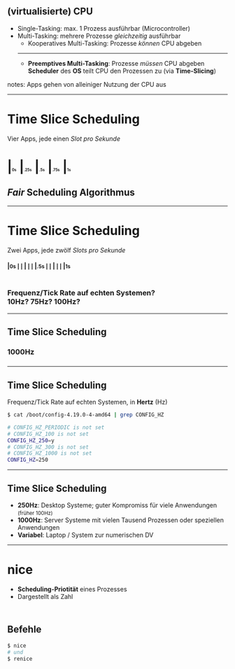 <!-- .slide: class="time-slicing bulletpoints" -->
## (virtualisierte) CPU
* Single-Tasking: max. 1 Prozess ausführbar (Microcontroller)
* Multi-Tasking: mehrere Prozesse *gleichzeitig* ausführbar
    * Kooperatives Multi-Tasking: Prozesse *können* CPU abgeben
    ---
    * **Preemptives Multi-Tasking**: Prozesse *müssen* CPU abgeben **Scheduler** des **OS** teilt CPU den Prozessen zu (via **Time-Slicing**)

notes: Apps gehen von alleiniger Nutzung der CPU aus

---

<!-- .slide: class="time-slicing" -->
# Time Slice Scheduling

Vier Apps, jede einen *Slot pro Sekunde*
# |<small style="font-size: 0.3em;">0s</small> <span class="fragment" data-fragment-index="1"><i class="fab fa-adobe" style="color: red;"></i> |<small style="font-size: 0.3em;">.25s</small></span> <span class="fragment" data-fragment-index="2"><i class="fab fa-docker" style="color: gray;"></i> |<small style="font-size: 0.3em;">.5s</small></span> <span class="fragment" data-fragment-index="3"><i class="fab fa-android" style="color: green;"></i> |<small style="font-size: 0.3em;">.75s</small></span> <span class="fragment" data-fragment-index="4"><i class="fab fa-github" style="color: black;"></i></span> |<small style="font-size: 0.3em;">1s</small>
## <span class="fragment" data-fragment-index="5">*Fair* Scheduling Algorithmus</span>

---

<!-- .slide: class="time-slicing" -->
# Time Slice Scheduling

Zwei Apps, jede zwölf *Slots pro Sekunde*
#### |<small>0s</small> <span class="fragment"><i class="fab fa-adobe" style="color: red;"></i> <i class="fab fa-docker" style="color: gray;"></i> <small>|</small> <i class="fab fa-adobe" style="color: red;"></i> <i class="fab fa-docker" style="color: gray;"></i> <small>|</small> <i class="fab fa-adobe" style="color: red;"></i> <i class="fab fa-docker" style="color: gray;"></i> |</span>  <span class="fragment"><i class="fab fa-adobe" style="color: red;"></i> <i class="fab fa-docker" style="color: gray;"></i> <small>|</small> <i class="fab fa-adobe" style="color: red;"></i> <i class="fab fa-docker" style="color: gray;"></i> <small>|</small> <i class="fab fa-adobe" style="color: red;"></i> <i class="fab fa-docker" style="color: gray;"></i> |<small>.5s</small></span> <span class="fragment"><i class="fab fa-adobe" style="color: red;"></i> <i class="fab fa-docker" style="color: gray;"></i> <small>|</small> <i class="fab fa-adobe" style="color: red;"></i> <i class="fab fa-docker" style="color: gray;"></i> <small>|</small> <i class="fab fa-adobe" style="color: red;"></i> <i class="fab fa-docker" style="color: gray;"></i> |</span> <span class="fragment"><i class="fab fa-adobe" style="color: red;"></i> <i class="fab fa-docker" style="color: gray;"></i> <small>|</small> <i class="fab fa-adobe" style="color: red;"></i> <i class="fab fa-docker" style="color: gray;"></i> <small>|</small> <i class="fab fa-adobe" style="color: red;"></i> <i class="fab fa-docker" style="color: gray;"></i></span> |<small>1s</small>  
  
### </br>Frequenz/Tick Rate auf echten Systemen?</br> 10Hz? 75Hz? 100Hz?<!-- .element: class="fragment" -->


---


<!-- .slide: class="time-slicing" -->
## Time Slice Scheduling <small class="middle"><i class="fab fa-adobe" style="color: red;"></i> <i class="fab fa-docker" style="color: gray;"></i> <i class="fab fa-android" style="color: green;"></i> <i class="fab fa-github" style="color: black;"></i></small>

### 1000Hz
##### <small><i class="fab fa-adobe" style="color: red;"></i><i class="fab fa-docker" style="color: gray;"></i><i class="fab fa-android" style="color: green;"></i><i class="fab fa-github" style="color: black;"></i><i class="fab fa-adobe" style="color: red;"></i><i class="fab fa-docker" style="color: gray;"></i><i class="fab fa-android" style="color: green;"></i><i class="fab fa-github" style="color: black;"></i><i class="fab fa-adobe" style="color: red;"></i><i class="fab fa-docker" style="color: gray;"></i><i class="fab fa-android" style="color: green;"></i><i class="fab fa-github" style="color: black;"></i><i class="fab fa-adobe" style="color: red;"></i><i class="fab fa-docker" style="color: gray;"></i><i class="fab fa-android" style="color: green;"></i><i class="fab fa-github" style="color: black;"></i><i class="fab fa-adobe" style="color: red;"></i><i class="fab fa-docker" style="color: gray;"></i><i class="fab fa-android" style="color: green;"></i><i class="fab fa-github" style="color: black;"></i><i class="fab fa-adobe" style="color: red;"></i><i class="fab fa-docker" style="color: gray;"></i><i class="fab fa-android" style="color: green;"></i><i class="fab fa-github" style="color: black;"></i><i class="fab fa-adobe" style="color: red;"></i><i class="fab fa-docker" style="color: gray;"></i><i class="fab fa-android" style="color: green;"></i><i class="fab fa-github" style="color: black;"></i><i class="fab fa-adobe" style="color: red;"></i><i class="fab fa-docker" style="color: gray;"></i><i class="fab fa-android" style="color: green;"></i><i class="fab fa-github" style="color: black;"></i> <i class="fab fa-adobe" style="color: red;"></i><i class="fab fa-docker" style="color: gray;"></i><i class="fab fa-android" style="color: green;"></i><i class="fab fa-github" style="color: black;"></i><i class="fab fa-adobe" style="color: red;"></i><i class="fab fa-docker" style="color: gray;"></i><i class="fab fa-android" style="color: green;"></i><i class="fab fa-github" style="color: black;"></i><i class="fab fa-adobe" style="color: red;"></i><i class="fab fa-docker" style="color: gray;"></i><i class="fab fa-android" style="color: green;"></i><i class="fab fa-github" style="color: black;"></i><i class="fab fa-adobe" style="color: red;"></i><i class="fab fa-docker" style="color: gray;"></i><i class="fab fa-android" style="color: green;"></i><i class="fab fa-github" style="color: black;"></i><i class="fab fa-adobe" style="color: red;"></i><i class="fab fa-docker" style="color: gray;"></i><i class="fab fa-android" style="color: green;"></i><i class="fab fa-github" style="color: black;"></i><i class="fab fa-adobe" style="color: red;"></i><i class="fab fa-docker" style="color: gray;"></i><i class="fab fa-android" style="color: green;"></i><i class="fab fa-github" style="color: black;"></i><i class="fab fa-adobe" style="color: red;"></i><i class="fab fa-docker" style="color: gray;"></i><i class="fab fa-android" style="color: green;"></i><i class="fab fa-github" style="color: black;"></i><i class="fab fa-adobe" style="color: red;"></i><i class="fab fa-docker" style="color: gray;"></i><i class="fab fa-android" style="color: green;"></i><i class="fab fa-github" style="color: black;"></i> <i class="fab fa-adobe" style="color: red;"></i><i class="fab fa-docker" style="color: gray;"></i><i class="fab fa-android" style="color: green;"></i><i class="fab fa-github" style="color: black;"></i><i class="fab fa-adobe" style="color: red;"></i><i class="fab fa-docker" style="color: gray;"></i><i class="fab fa-android" style="color: green;"></i><i class="fab fa-github" style="color: black;"></i><i class="fab fa-adobe" style="color: red;"></i><i class="fab fa-docker" style="color: gray;"></i><i class="fab fa-android" style="color: green;"></i><i class="fab fa-github" style="color: black;"></i><i class="fab fa-adobe" style="color: red;"></i><i class="fab fa-docker" style="color: gray;"></i><i class="fab fa-android" style="color: green;"></i><i class="fab fa-github" style="color: black;"></i><i class="fab fa-adobe" style="color: red;"></i><i class="fab fa-docker" style="color: gray;"></i><i class="fab fa-android" style="color: green;"></i><i class="fab fa-github" style="color: black;"></i><i class="fab fa-adobe" style="color: red;"></i><i class="fab fa-docker" style="color: gray;"></i><i class="fab fa-android" style="color: green;"></i><i class="fab fa-github" style="color: black;"></i><i class="fab fa-adobe" style="color: red;"></i><i class="fab fa-docker" style="color: gray;"></i><i class="fab fa-android" style="color: green;"></i><i class="fab fa-github" style="color: black;"></i><i class="fab fa-adobe" style="color: red;"></i><i class="fab fa-docker" style="color: gray;"></i><i class="fab fa-android" style="color: green;"></i><i class="fab fa-github" style="color: black;"></i> <i class="fab fa-adobe" style="color: red;"></i><i class="fab fa-docker" style="color: gray;"></i><i class="fab fa-android" style="color: green;"></i><i class="fab fa-github" style="color: black;"></i><i class="fab fa-adobe" style="color: red;"></i><i class="fab fa-docker" style="color: gray;"></i><i class="fab fa-android" style="color: green;"></i><i class="fab fa-github" style="color: black;"></i><i class="fab fa-adobe" style="color: red;"></i><i class="fab fa-docker" style="color: gray;"></i><i class="fab fa-android" style="color: green;"></i><i class="fab fa-github" style="color: black;"></i><i class="fab fa-adobe" style="color: red;"></i><i class="fab fa-docker" style="color: gray;"></i><i class="fab fa-android" style="color: green;"></i><i class="fab fa-github" style="color: black;"></i><i class="fab fa-adobe" style="color: red;"></i><i class="fab fa-docker" style="color: gray;"></i><i class="fab fa-android" style="color: green;"></i><i class="fab fa-github" style="color: black;"></i><i class="fab fa-adobe" style="color: red;"></i><i class="fab fa-docker" style="color: gray;"></i><i class="fab fa-android" style="color: green;"></i><i class="fab fa-github" style="color: black;"></i><i class="fab fa-adobe" style="color: red;"></i><i class="fab fa-docker" style="color: gray;"></i><i class="fab fa-android" style="color: green;"></i><i class="fab fa-github" style="color: black;"></i><i class="fab fa-adobe" style="color: red;"></i><i class="fab fa-docker" style="color: gray;"></i><i class="fab fa-android" style="color: green;"></i><i class="fab fa-github" style="color: black;"></i> <i class="fab fa-adobe" style="color: red;"></i><i class="fab fa-docker" style="color: gray;"></i><i class="fab fa-android" style="color: green;"></i><i class="fab fa-github" style="color: black;"></i><i class="fab fa-adobe" style="color: red;"></i><i class="fab fa-docker" style="color: gray;"></i><i class="fab fa-android" style="color: green;"></i><i class="fab fa-github" style="color: black;"></i><i class="fab fa-adobe" style="color: red;"></i><i class="fab fa-docker" style="color: gray;"></i><i class="fab fa-android" style="color: green;"></i><i class="fab fa-github" style="color: black;"></i><i class="fab fa-adobe" style="color: red;"></i><i class="fab fa-docker" style="color: gray;"></i><i class="fab fa-android" style="color: green;"></i><i class="fab fa-github" style="color: black;"></i><i class="fab fa-adobe" style="color: red;"></i><i class="fab fa-docker" style="color: gray;"></i><i class="fab fa-android" style="color: green;"></i><i class="fab fa-github" style="color: black;"></i><i class="fab fa-adobe" style="color: red;"></i><i class="fab fa-docker" style="color: gray;"></i><i class="fab fa-android" style="color: green;"></i><i class="fab fa-github" style="color: black;"></i><i class="fab fa-adobe" style="color: red;"></i><i class="fab fa-docker" style="color: gray;"></i><i class="fab fa-android" style="color: green;"></i><i class="fab fa-github" style="color: black;"></i><i class="fab fa-adobe" style="color: red;"></i><i class="fab fa-docker" style="color: gray;"></i><i class="fab fa-android" style="color: green;"></i><i class="fab fa-github" style="color: black;"></i> <i class="fab fa-adobe" style="color: red;"></i><i class="fab fa-docker" style="color: gray;"></i><i class="fab fa-android" style="color: green;"></i><i class="fab fa-github" style="color: black;"></i><i class="fab fa-adobe" style="color: red;"></i><i class="fab fa-docker" style="color: gray;"></i><i class="fab fa-android" style="color: green;"></i><i class="fab fa-github" style="color: black;"></i><i class="fab fa-adobe" style="color: red;"></i><i class="fab fa-docker" style="color: gray;"></i><i class="fab fa-android" style="color: green;"></i><i class="fab fa-github" style="color: black;"></i><i class="fab fa-adobe" style="color: red;"></i><i class="fab fa-docker" style="color: gray;"></i><i class="fab fa-android" style="color: green;"></i><i class="fab fa-github" style="color: black;"></i><i class="fab fa-adobe" style="color: red;"></i><i class="fab fa-docker" style="color: gray;"></i><i class="fab fa-android" style="color: green;"></i><i class="fab fa-github" style="color: black;"></i><i class="fab fa-adobe" style="color: red;"></i><i class="fab fa-docker" style="color: gray;"></i><i class="fab fa-android" style="color: green;"></i><i class="fab fa-github" style="color: black;"></i><i class="fab fa-adobe" style="color: red;"></i><i class="fab fa-docker" style="color: gray;"></i><i class="fab fa-android" style="color: green;"></i><i class="fab fa-github" style="color: black;"></i><i class="fab fa-adobe" style="color: red;"></i><i class="fab fa-docker" style="color: gray;"></i><i class="fab fa-android" style="color: green;"></i><i class="fab fa-github" style="color: black;"></i> <i class="fab fa-adobe" style="color: red;"></i><i class="fab fa-docker" style="color: gray;"></i><i class="fab fa-android" style="color: green;"></i><i class="fab fa-github" style="color: black;"></i><i class="fab fa-adobe" style="color: red;"></i><i class="fab fa-docker" style="color: gray;"></i><i class="fab fa-android" style="color: green;"></i><i class="fab fa-github" style="color: black;"></i><i class="fab fa-adobe" style="color: red;"></i><i class="fab fa-docker" style="color: gray;"></i><i class="fab fa-android" style="color: green;"></i><i class="fab fa-github" style="color: black;"></i><i class="fab fa-adobe" style="color: red;"></i><i class="fab fa-docker" style="color: gray;"></i><i class="fab fa-android" style="color: green;"></i><i class="fab fa-github" style="color: black;"></i><i class="fab fa-adobe" style="color: red;"></i><i class="fab fa-docker" style="color: gray;"></i><i class="fab fa-android" style="color: green;"></i><i class="fab fa-github" style="color: black;"></i><i class="fab fa-adobe" style="color: red;"></i><i class="fab fa-docker" style="color: gray;"></i><i class="fab fa-android" style="color: green;"></i><i class="fab fa-github" style="color: black;"></i><i class="fab fa-adobe" style="color: red;"></i><i class="fab fa-docker" style="color: gray;"></i><i class="fab fa-android" style="color: green;"></i><i class="fab fa-github" style="color: black;"></i><i class="fab fa-adobe" style="color: red;"></i><i class="fab fa-docker" style="color: gray;"></i><i class="fab fa-android" style="color: green;"></i><i class="fab fa-github" style="color: black;"></i> <i class="fab fa-adobe" style="color: red;"></i><i class="fab fa-docker" style="color: gray;"></i><i class="fab fa-android" style="color: green;"></i><i class="fab fa-github" style="color: black;"></i><i class="fab fa-adobe" style="color: red;"></i><i class="fab fa-docker" style="color: gray;"></i><i class="fab fa-android" style="color: green;"></i><i class="fab fa-github" style="color: black;"></i><i class="fab fa-adobe" style="color: red;"></i><i class="fab fa-docker" style="color: gray;"></i><i class="fab fa-android" style="color: green;"></i><i class="fab fa-github" style="color: black;"></i><i class="fab fa-adobe" style="color: red;"></i><i class="fab fa-docker" style="color: gray;"></i><i class="fab fa-android" style="color: green;"></i><i class="fab fa-github" style="color: black;"></i><i class="fab fa-adobe" style="color: red;"></i><i class="fab fa-docker" style="color: gray;"></i><i class="fab fa-android" style="color: green;"></i><i class="fab fa-github" style="color: black;"></i><i class="fab fa-adobe" style="color: red;"></i><i class="fab fa-docker" style="color: gray;"></i><i class="fab fa-android" style="color: green;"></i><i class="fab fa-github" style="color: black;"></i><i class="fab fa-adobe" style="color: red;"></i><i class="fab fa-docker" style="color: gray;"></i><i class="fab fa-android" style="color: green;"></i><i class="fab fa-github" style="color: black;"></i><i class="fab fa-adobe" style="color: red;"></i><i class="fab fa-docker" style="color: gray;"></i><i class="fab fa-android" style="color: green;"></i><i class="fab fa-github" style="color: black;"></i> <i class="fab fa-adobe" style="color: red;"></i><i class="fab fa-docker" style="color: gray;"></i><i class="fab fa-android" style="color: green;"></i><i class="fab fa-github" style="color: black;"></i><i class="fab fa-adobe" style="color: red;"></i><i class="fab fa-docker" style="color: gray;"></i><i class="fab fa-android" style="color: green;"></i><i class="fab fa-github" style="color: black;"></i><i class="fab fa-adobe" style="color: red;"></i><i class="fab fa-docker" style="color: gray;"></i><i class="fab fa-android" style="color: green;"></i><i class="fab fa-github" style="color: black;"></i><i class="fab fa-adobe" style="color: red;"></i><i class="fab fa-docker" style="color: gray;"></i><i class="fab fa-android" style="color: green;"></i><i class="fab fa-github" style="color: black;"></i><i class="fab fa-adobe" style="color: red;"></i><i class="fab fa-docker" style="color: gray;"></i><i class="fab fa-android" style="color: green;"></i><i class="fab fa-github" style="color: black;"></i><i class="fab fa-adobe" style="color: red;"></i><i class="fab fa-docker" style="color: gray;"></i><i class="fab fa-android" style="color: green;"></i><i class="fab fa-github" style="color: black;"></i><i class="fab fa-adobe" style="color: red;"></i><i class="fab fa-docker" style="color: gray;"></i><i class="fab fa-android" style="color: green;"></i><i class="fab fa-github" style="color: black;"></i><i class="fab fa-adobe" style="color: red;"></i><i class="fab fa-docker" style="color: gray;"></i><i class="fab fa-android" style="color: green;"></i><i class="fab fa-github" style="color: black;"></i> <i class="fab fa-adobe" style="color: red;"></i><i class="fab fa-docker" style="color: gray;"></i><i class="fab fa-android" style="color: green;"></i><i class="fab fa-github" style="color: black;"></i><i class="fab fa-adobe" style="color: red;"></i><i class="fab fa-docker" style="color: gray;"></i><i class="fab fa-android" style="color: green;"></i><i class="fab fa-github" style="color: black;"></i><i class="fab fa-adobe" style="color: red;"></i><i class="fab fa-docker" style="color: gray;"></i><i class="fab fa-android" style="color: green;"></i><i class="fab fa-github" style="color: black;"></i><i class="fab fa-adobe" style="color: red;"></i><i class="fab fa-docker" style="color: gray;"></i><i class="fab fa-android" style="color: green;"></i><i class="fab fa-github" style="color: black;"></i><i class="fab fa-adobe" style="color: red;"></i><i class="fab fa-docker" style="color: gray;"></i><i class="fab fa-android" style="color: green;"></i><i class="fab fa-github" style="color: black;"></i><i class="fab fa-adobe" style="color: red;"></i><i class="fab fa-docker" style="color: gray;"></i><i class="fab fa-android" style="color: green;"></i><i class="fab fa-github" style="color: black;"></i><i class="fab fa-adobe" style="color: red;"></i><i class="fab fa-docker" style="color: gray;"></i><i class="fab fa-android" style="color: green;"></i><i class="fab fa-github" style="color: black;"></i><i class="fab fa-adobe" style="color: red;"></i><i class="fab fa-docker" style="color: gray;"></i><i class="fab fa-android" style="color: green;"></i><i class="fab fa-github" style="color: black;"></i> <i class="fab fa-adobe" style="color: red;"></i><i class="fab fa-docker" style="color: gray;"></i><i class="fab fa-android" style="color: green;"></i><i class="fab fa-github" style="color: black;"></i><i class="fab fa-adobe" style="color: red;"></i><i class="fab fa-docker" style="color: gray;"></i><i class="fab fa-android" style="color: green;"></i><i class="fab fa-github" style="color: black;"></i><i class="fab fa-adobe" style="color: red;"></i><i class="fab fa-docker" style="color: gray;"></i><i class="fab fa-android" style="color: green;"></i><i class="fab fa-github" style="color: black;"></i><i class="fab fa-adobe" style="color: red;"></i><i class="fab fa-docker" style="color: gray;"></i><i class="fab fa-android" style="color: green;"></i><i class="fab fa-github" style="color: black;"></i><i class="fab fa-adobe" style="color: red;"></i><i class="fab fa-docker" style="color: gray;"></i><i class="fab fa-android" style="color: green;"></i><i class="fab fa-github" style="color: black;"></i><i class="fab fa-adobe" style="color: red;"></i><i class="fab fa-docker" style="color: gray;"></i><i class="fab fa-android" style="color: green;"></i><i class="fab fa-github" style="color: black;"></i><i class="fab fa-adobe" style="color: red;"></i><i class="fab fa-docker" style="color: gray;"></i><i class="fab fa-android" style="color: green;"></i><i class="fab fa-github" style="color: black;"></i><i class="fab fa-adobe" style="color: red;"></i><i class="fab fa-docker" style="color: gray;"></i><i class="fab fa-android" style="color: green;"></i><i class="fab fa-github" style="color: black;"></i> <i class="fab fa-adobe" style="color: red;"></i><i class="fab fa-docker" style="color: gray;"></i><i class="fab fa-android" style="color: green;"></i><i class="fab fa-github" style="color: black;"></i><i class="fab fa-adobe" style="color: red;"></i><i class="fab fa-docker" style="color: gray;"></i><i class="fab fa-android" style="color: green;"></i><i class="fab fa-github" style="color: black;"></i><i class="fab fa-adobe" style="color: red;"></i><i class="fab fa-docker" style="color: gray;"></i><i class="fab fa-android" style="color: green;"></i><i class="fab fa-github" style="color: black;"></i><i class="fab fa-adobe" style="color: red;"></i><i class="fab fa-docker" style="color: gray;"></i><i class="fab fa-android" style="color: green;"></i><i class="fab fa-github" style="color: black;"></i><i class="fab fa-adobe" style="color: red;"></i><i class="fab fa-docker" style="color: gray;"></i><i class="fab fa-android" style="color: green;"></i><i class="fab fa-github" style="color: black;"></i><i class="fab fa-adobe" style="color: red;"></i><i class="fab fa-docker" style="color: gray;"></i><i class="fab fa-android" style="color: green;"></i><i class="fab fa-github" style="color: black;"></i><i class="fab fa-adobe" style="color: red;"></i><i class="fab fa-docker" style="color: gray;"></i><i class="fab fa-android" style="color: green;"></i><i class="fab fa-github" style="color: black;"></i><i class="fab fa-adobe" style="color: red;"></i><i class="fab fa-docker" style="color: gray;"></i><i class="fab fa-android" style="color: green;"></i><i class="fab fa-github" style="color: black;"></i> <i class="fab fa-adobe" style="color: red;"></i><i class="fab fa-docker" style="color: gray;"></i><i class="fab fa-android" style="color: green;"></i><i class="fab fa-github" style="color: black;"></i><i class="fab fa-adobe" style="color: red;"></i><i class="fab fa-docker" style="color: gray;"></i><i class="fab fa-android" style="color: green;"></i><i class="fab fa-github" style="color: black;"></i><i class="fab fa-adobe" style="color: red;"></i><i class="fab fa-docker" style="color: gray;"></i><i class="fab fa-android" style="color: green;"></i><i class="fab fa-github" style="color: black;"></i><i class="fab fa-adobe" style="color: red;"></i><i class="fab fa-docker" style="color: gray;"></i><i class="fab fa-android" style="color: green;"></i><i class="fab fa-github" style="color: black;"></i><i class="fab fa-adobe" style="color: red;"></i><i class="fab fa-docker" style="color: gray;"></i><i class="fab fa-android" style="color: green;"></i><i class="fab fa-github" style="color: black;"></i><i class="fab fa-adobe" style="color: red;"></i><i class="fab fa-docker" style="color: gray;"></i><i class="fab fa-android" style="color: green;"></i><i class="fab fa-github" style="color: black;"></i><i class="fab fa-adobe" style="color: red;"></i><i class="fab fa-docker" style="color: gray;"></i><i class="fab fa-android" style="color: green;"></i><i class="fab fa-github" style="color: black;"></i><i class="fab fa-adobe" style="color: red;"></i><i class="fab fa-docker" style="color: gray;"></i><i class="fab fa-android" style="color: green;"></i><i class="fab fa-github" style="color: black;"></i> <i class="fab fa-adobe" style="color: red;"></i><i class="fab fa-docker" style="color: gray;"></i><i class="fab fa-android" style="color: green;"></i><i class="fab fa-github" style="color: black;"></i><i class="fab fa-adobe" style="color: red;"></i><i class="fab fa-docker" style="color: gray;"></i><i class="fab fa-android" style="color: green;"></i><i class="fab fa-github" style="color: black;"></i><i class="fab fa-adobe" style="color: red;"></i><i class="fab fa-docker" style="color: gray;"></i><i class="fab fa-android" style="color: green;"></i><i class="fab fa-github" style="color: black;"></i><i class="fab fa-adobe" style="color: red;"></i><i class="fab fa-docker" style="color: gray;"></i><i class="fab fa-android" style="color: green;"></i><i class="fab fa-github" style="color: black;"></i><i class="fab fa-adobe" style="color: red;"></i><i class="fab fa-docker" style="color: gray;"></i><i class="fab fa-android" style="color: green;"></i><i class="fab fa-github" style="color: black;"></i><i class="fab fa-adobe" style="color: red;"></i><i class="fab fa-docker" style="color: gray;"></i><i class="fab fa-android" style="color: green;"></i><i class="fab fa-github" style="color: black;"></i><i class="fab fa-adobe" style="color: red;"></i><i class="fab fa-docker" style="color: gray;"></i><i class="fab fa-android" style="color: green;"></i><i class="fab fa-github" style="color: black;"></i><i class="fab fa-adobe" style="color: red;"></i><i class="fab fa-docker" style="color: gray;"></i><i class="fab fa-android" style="color: green;"></i><i class="fab fa-github" style="color: black;"></i> <i class="fab fa-adobe" style="color: red;"></i><i class="fab fa-docker" style="color: gray;"></i><i class="fab fa-android" style="color: green;"></i><i class="fab fa-github" style="color: black;"></i><i class="fab fa-adobe" style="color: red;"></i><i class="fab fa-docker" style="color: gray;"></i><i class="fab fa-android" style="color: green;"></i><i class="fab fa-github" style="color: black;"></i><i class="fab fa-adobe" style="color: red;"></i><i class="fab fa-docker" style="color: gray;"></i><i class="fab fa-android" style="color: green;"></i><i class="fab fa-github" style="color: black;"></i><i class="fab fa-adobe" style="color: red;"></i><i class="fab fa-docker" style="color: gray;"></i><i class="fab fa-android" style="color: green;"></i><i class="fab fa-github" style="color: black;"></i><i class="fab fa-adobe" style="color: red;"></i><i class="fab fa-docker" style="color: gray;"></i><i class="fab fa-android" style="color: green;"></i><i class="fab fa-github" style="color: black;"></i><i class="fab fa-adobe" style="color: red;"></i><i class="fab fa-docker" style="color: gray;"></i><i class="fab fa-android" style="color: green;"></i><i class="fab fa-github" style="color: black;"></i><i class="fab fa-adobe" style="color: red;"></i><i class="fab fa-docker" style="color: gray;"></i><i class="fab fa-android" style="color: green;"></i><i class="fab fa-github" style="color: black;"></i><i class="fab fa-adobe" style="color: red;"></i><i class="fab fa-docker" style="color: gray;"></i><i class="fab fa-android" style="color: green;"></i><i class="fab fa-github" style="color: black;"></i> <i class="fab fa-adobe" style="color: red;"></i><i class="fab fa-docker" style="color: gray;"></i><i class="fab fa-android" style="color: green;"></i><i class="fab fa-github" style="color: black;"></i><i class="fab fa-adobe" style="color: red;"></i><i class="fab fa-docker" style="color: gray;"></i><i class="fab fa-android" style="color: green;"></i><i class="fab fa-github" style="color: black;"></i><i class="fab fa-adobe" style="color: red;"></i><i class="fab fa-docker" style="color: gray;"></i><i class="fab fa-android" style="color: green;"></i><i class="fab fa-github" style="color: black;"></i><i class="fab fa-adobe" style="color: red;"></i><i class="fab fa-docker" style="color: gray;"></i><i class="fab fa-android" style="color: green;"></i><i class="fab fa-github" style="color: black;"></i><i class="fab fa-adobe" style="color: red;"></i><i class="fab fa-docker" style="color: gray;"></i><i class="fab fa-android" style="color: green;"></i><i class="fab fa-github" style="color: black;"></i><i class="fab fa-adobe" style="color: red;"></i><i class="fab fa-docker" style="color: gray;"></i><i class="fab fa-android" style="color: green;"></i><i class="fab fa-github" style="color: black;"></i><i class="fab fa-adobe" style="color: red;"></i><i class="fab fa-docker" style="color: gray;"></i><i class="fab fa-android" style="color: green;"></i><i class="fab fa-github" style="color: black;"></i><i class="fab fa-adobe" style="color: red;"></i><i class="fab fa-docker" style="color: gray;"></i><i class="fab fa-android" style="color: green;"></i><i class="fab fa-github" style="color: black;"></i> <i class="fab fa-adobe" style="color: red;"></i><i class="fab fa-docker" style="color: gray;"></i><i class="fab fa-android" style="color: green;"></i><i class="fab fa-github" style="color: black;"></i><i class="fab fa-adobe" style="color: red;"></i><i class="fab fa-docker" style="color: gray;"></i><i class="fab fa-android" style="color: green;"></i><i class="fab fa-github" style="color: black;"></i><i class="fab fa-adobe" style="color: red;"></i><i class="fab fa-docker" style="color: gray;"></i><i class="fab fa-android" style="color: green;"></i><i class="fab fa-github" style="color: black;"></i><i class="fab fa-adobe" style="color: red;"></i><i class="fab fa-docker" style="color: gray;"></i><i class="fab fa-android" style="color: green;"></i><i class="fab fa-github" style="color: black;"></i><i class="fab fa-adobe" style="color: red;"></i><i class="fab fa-docker" style="color: gray;"></i><i class="fab fa-android" style="color: green;"></i><i class="fab fa-github" style="color: black;"></i><i class="fab fa-adobe" style="color: red;"></i><i class="fab fa-docker" style="color: gray;"></i><i class="fab fa-android" style="color: green;"></i><i class="fab fa-github" style="color: black;"></i><i class="fab fa-adobe" style="color: red;"></i><i class="fab fa-docker" style="color: gray;"></i><i class="fab fa-android" style="color: green;"></i><i class="fab fa-github" style="color: black;"></i><i class="fab fa-adobe" style="color: red;"></i><i class="fab fa-docker" style="color: gray;"></i><i class="fab fa-android" style="color: green;"></i><i class="fab fa-github" style="color: black;"></i> <i class="fab fa-adobe" style="color: red;"></i><i class="fab fa-docker" style="color: gray;"></i><i class="fab fa-android" style="color: green;"></i><i class="fab fa-github" style="color: black;"></i><i class="fab fa-adobe" style="color: red;"></i><i class="fab fa-docker" style="color: gray;"></i><i class="fab fa-android" style="color: green;"></i><i class="fab fa-github" style="color: black;"></i><i class="fab fa-adobe" style="color: red;"></i><i class="fab fa-docker" style="color: gray;"></i><i class="fab fa-android" style="color: green;"></i><i class="fab fa-github" style="color: black;"></i><i class="fab fa-adobe" style="color: red;"></i><i class="fab fa-docker" style="color: gray;"></i><i class="fab fa-android" style="color: green;"></i><i class="fab fa-github" style="color: black;"></i><i class="fab fa-adobe" style="color: red;"></i><i class="fab fa-docker" style="color: gray;"></i><i class="fab fa-android" style="color: green;"></i><i class="fab fa-github" style="color: black;"></i><i class="fab fa-adobe" style="color: red;"></i><i class="fab fa-docker" style="color: gray;"></i><i class="fab fa-android" style="color: green;"></i><i class="fab fa-github" style="color: black;"></i><i class="fab fa-adobe" style="color: red;"></i><i class="fab fa-docker" style="color: gray;"></i><i class="fab fa-android" style="color: green;"></i><i class="fab fa-github" style="color: black;"></i><i class="fab fa-adobe" style="color: red;"></i><i class="fab fa-docker" style="color: gray;"></i><i class="fab fa-android" style="color: green;"></i><i class="fab fa-github" style="color: black;"></i> <i class="fab fa-adobe" style="color: red;"></i><i class="fab fa-docker" style="color: gray;"></i><i class="fab fa-android" style="color: green;"></i><i class="fab fa-github" style="color: black;"></i><i class="fab fa-adobe" style="color: red;"></i><i class="fab fa-docker" style="color: gray;"></i><i class="fab fa-android" style="color: green;"></i><i class="fab fa-github" style="color: black;"></i><i class="fab fa-adobe" style="color: red;"></i><i class="fab fa-docker" style="color: gray;"></i><i class="fab fa-android" style="color: green;"></i><i class="fab fa-github" style="color: black;"></i><i class="fab fa-adobe" style="color: red;"></i><i class="fab fa-docker" style="color: gray;"></i><i class="fab fa-android" style="color: green;"></i><i class="fab fa-github" style="color: black;"></i><i class="fab fa-adobe" style="color: red;"></i><i class="fab fa-docker" style="color: gray;"></i><i class="fab fa-android" style="color: green;"></i><i class="fab fa-github" style="color: black;"></i><i class="fab fa-adobe" style="color: red;"></i><i class="fab fa-docker" style="color: gray;"></i><i class="fab fa-android" style="color: green;"></i><i class="fab fa-github" style="color: black;"></i><i class="fab fa-adobe" style="color: red;"></i><i class="fab fa-docker" style="color: gray;"></i><i class="fab fa-android" style="color: green;"></i><i class="fab fa-github" style="color: black;"></i><i class="fab fa-adobe" style="color: red;"></i><i class="fab fa-docker" style="color: gray;"></i><i class="fab fa-android" style="color: green;"></i><i class="fab fa-github" style="color: black;"></i> <i class="fab fa-adobe" style="color: red;"></i><i class="fab fa-docker" style="color: gray;"></i><i class="fab fa-android" style="color: green;"></i><i class="fab fa-github" style="color: black;"></i><i class="fab fa-adobe" style="color: red;"></i><i class="fab fa-docker" style="color: gray;"></i><i class="fab fa-android" style="color: green;"></i><i class="fab fa-github" style="color: black;"></i><i class="fab fa-adobe" style="color: red;"></i><i class="fab fa-docker" style="color: gray;"></i><i class="fab fa-android" style="color: green;"></i><i class="fab fa-github" style="color: black;"></i><i class="fab fa-adobe" style="color: red;"></i><i class="fab fa-docker" style="color: gray;"></i><i class="fab fa-android" style="color: green;"></i><i class="fab fa-github" style="color: black;"></i><i class="fab fa-adobe" style="color: red;"></i><i class="fab fa-docker" style="color: gray;"></i><i class="fab fa-android" style="color: green;"></i><i class="fab fa-github" style="color: black;"></i><i class="fab fa-adobe" style="color: red;"></i><i class="fab fa-docker" style="color: gray;"></i><i class="fab fa-android" style="color: green;"></i><i class="fab fa-github" style="color: black;"></i><i class="fab fa-adobe" style="color: red;"></i><i class="fab fa-docker" style="color: gray;"></i><i class="fab fa-android" style="color: green;"></i><i class="fab fa-github" style="color: black;"></i><i class="fab fa-adobe" style="color: red;"></i><i class="fab fa-docker" style="color: gray;"></i><i class="fab fa-android" style="color: green;"></i><i class="fab fa-github" style="color: black;"></i> <i class="fab fa-adobe" style="color: red;"></i><i class="fab fa-docker" style="color: gray;"></i><i class="fab fa-android" style="color: green;"></i><i class="fab fa-github" style="color: black;"></i><i class="fab fa-adobe" style="color: red;"></i><i class="fab fa-docker" style="color: gray;"></i><i class="fab fa-android" style="color: green;"></i><i class="fab fa-github" style="color: black;"></i><i class="fab fa-adobe" style="color: red;"></i><i class="fab fa-docker" style="color: gray;"></i><i class="fab fa-android" style="color: green;"></i><i class="fab fa-github" style="color: black;"></i><i class="fab fa-adobe" style="color: red;"></i><i class="fab fa-docker" style="color: gray;"></i><i class="fab fa-android" style="color: green;"></i><i class="fab fa-github" style="color: black;"></i><i class="fab fa-adobe" style="color: red;"></i><i class="fab fa-docker" style="color: gray;"></i><i class="fab fa-android" style="color: green;"></i><i class="fab fa-github" style="color: black;"></i><i class="fab fa-adobe" style="color: red;"></i><i class="fab fa-docker" style="color: gray;"></i><i class="fab fa-android" style="color: green;"></i><i class="fab fa-github" style="color: black;"></i><i class="fab fa-adobe" style="color: red;"></i><i class="fab fa-docker" style="color: gray;"></i><i class="fab fa-android" style="color: green;"></i><i class="fab fa-github" style="color: black;"></i><i class="fab fa-adobe" style="color: red;"></i><i class="fab fa-docker" style="color: gray;"></i><i class="fab fa-android" style="color: green;"></i><i class="fab fa-github" style="color: black;"></i> <i class="fab fa-adobe" style="color: red;"></i><i class="fab fa-docker" style="color: gray;"></i><i class="fab fa-android" style="color: green;"></i><i class="fab fa-github" style="color: black;"></i><i class="fab fa-adobe" style="color: red;"></i><i class="fab fa-docker" style="color: gray;"></i><i class="fab fa-android" style="color: green;"></i><i class="fab fa-github" style="color: black;"></i><i class="fab fa-adobe" style="color: red;"></i><i class="fab fa-docker" style="color: gray;"></i><i class="fab fa-android" style="color: green;"></i><i class="fab fa-github" style="color: black;"></i><i class="fab fa-adobe" style="color: red;"></i><i class="fab fa-docker" style="color: gray;"></i><i class="fab fa-android" style="color: green;"></i><i class="fab fa-github" style="color: black;"></i><i class="fab fa-adobe" style="color: red;"></i><i class="fab fa-docker" style="color: gray;"></i><i class="fab fa-android" style="color: green;"></i><i class="fab fa-github" style="color: black;"></i><i class="fab fa-adobe" style="color: red;"></i><i class="fab fa-docker" style="color: gray;"></i><i class="fab fa-android" style="color: green;"></i><i class="fab fa-github" style="color: black;"></i><i class="fab fa-adobe" style="color: red;"></i><i class="fab fa-docker" style="color: gray;"></i><i class="fab fa-android" style="color: green;"></i><i class="fab fa-github" style="color: black;"></i><i class="fab fa-adobe" style="color: red;"></i><i class="fab fa-docker" style="color: gray;"></i><i class="fab fa-android" style="color: green;"></i><i class="fab fa-github" style="color: black;"></i> <i class="fab fa-adobe" style="color: red;"></i><i class="fab fa-docker" style="color: gray;"></i><i class="fab fa-android" style="color: green;"></i><i class="fab fa-github" style="color: black;"></i><i class="fab fa-adobe" style="color: red;"></i><i class="fab fa-docker" style="color: gray;"></i><i class="fab fa-android" style="color: green;"></i><i class="fab fa-github" style="color: black;"></i><i class="fab fa-adobe" style="color: red;"></i><i class="fab fa-docker" style="color: gray;"></i><i class="fab fa-android" style="color: green;"></i><i class="fab fa-github" style="color: black;"></i><i class="fab fa-adobe" style="color: red;"></i><i class="fab fa-docker" style="color: gray;"></i><i class="fab fa-android" style="color: green;"></i><i class="fab fa-github" style="color: black;"></i><i class="fab fa-adobe" style="color: red;"></i><i class="fab fa-docker" style="color: gray;"></i><i class="fab fa-android" style="color: green;"></i><i class="fab fa-github" style="color: black;"></i><i class="fab fa-adobe" style="color: red;"></i><i class="fab fa-docker" style="color: gray;"></i><i class="fab fa-android" style="color: green;"></i><i class="fab fa-github" style="color: black;"></i><i class="fab fa-adobe" style="color: red;"></i><i class="fab fa-docker" style="color: gray;"></i><i class="fab fa-android" style="color: green;"></i><i class="fab fa-github" style="color: black;"></i><i class="fab fa-adobe" style="color: red;"></i><i class="fab fa-docker" style="color: gray;"></i><i class="fab fa-android" style="color: green;"></i><i class="fab fa-github" style="color: black;"></i> <i class="fab fa-adobe" style="color: red;"></i><i class="fab fa-docker" style="color: gray;"></i><i class="fab fa-android" style="color: green;"></i><i class="fab fa-github" style="color: black;"></i><i class="fab fa-adobe" style="color: red;"></i><i class="fab fa-docker" style="color: gray;"></i><i class="fab fa-android" style="color: green;"></i><i class="fab fa-github" style="color: black;"></i><i class="fab fa-adobe" style="color: red;"></i><i class="fab fa-docker" style="color: gray;"></i><i class="fab fa-android" style="color: green;"></i><i class="fab fa-github" style="color: black;"></i><i class="fab fa-adobe" style="color: red;"></i><i class="fab fa-docker" style="color: gray;"></i><i class="fab fa-android" style="color: green;"></i><i class="fab fa-github" style="color: black;"></i><i class="fab fa-adobe" style="color: red;"></i><i class="fab fa-docker" style="color: gray;"></i><i class="fab fa-android" style="color: green;"></i><i class="fab fa-github" style="color: black;"></i><i class="fab fa-adobe" style="color: red;"></i><i class="fab fa-docker" style="color: gray;"></i><i class="fab fa-android" style="color: green;"></i><i class="fab fa-github" style="color: black;"></i><i class="fab fa-adobe" style="color: red;"></i><i class="fab fa-docker" style="color: gray;"></i><i class="fab fa-android" style="color: green;"></i><i class="fab fa-github" style="color: black;"></i><i class="fab fa-adobe" style="color: red;"></i><i class="fab fa-docker" style="color: gray;"></i><i class="fab fa-android" style="color: green;"></i><i class="fab fa-github" style="color: black;"></i> <i class="fab fa-adobe" style="color: red;"></i><i class="fab fa-docker" style="color: gray;"></i><i class="fab fa-android" style="color: green;"></i><i class="fab fa-github" style="color: black;"></i><i class="fab fa-adobe" style="color: red;"></i><i class="fab fa-docker" style="color: gray;"></i><i class="fab fa-android" style="color: green;"></i><i class="fab fa-github" style="color: black;"></i><i class="fab fa-adobe" style="color: red;"></i><i class="fab fa-docker" style="color: gray;"></i><i class="fab fa-android" style="color: green;"></i><i class="fab fa-github" style="color: black;"></i><i class="fab fa-adobe" style="color: red;"></i><i class="fab fa-docker" style="color: gray;"></i><i class="fab fa-android" style="color: green;"></i><i class="fab fa-github" style="color: black;"></i><i class="fab fa-adobe" style="color: red;"></i><i class="fab fa-docker" style="color: gray;"></i><i class="fab fa-android" style="color: green;"></i><i class="fab fa-github" style="color: black;"></i><i class="fab fa-adobe" style="color: red;"></i><i class="fab fa-docker" style="color: gray;"></i><i class="fab fa-android" style="color: green;"></i><i class="fab fa-github" style="color: black;"></i><i class="fab fa-adobe" style="color: red;"></i><i class="fab fa-docker" style="color: gray;"></i><i class="fab fa-android" style="color: green;"></i><i class="fab fa-github" style="color: black;"></i><i class="fab fa-adobe" style="color: red;"></i><i class="fab fa-docker" style="color: gray;"></i><i class="fab fa-android" style="color: green;"></i><i class="fab fa-github" style="color: black;"></i> <i class="fab fa-adobe" style="color: red;"></i><i class="fab fa-docker" style="color: gray;"></i><i class="fab fa-android" style="color: green;"></i><i class="fab fa-github" style="color: black;"></i><i class="fab fa-adobe" style="color: red;"></i><i class="fab fa-docker" style="color: gray;"></i><i class="fab fa-android" style="color: green;"></i><i class="fab fa-github" style="color: black;"></i><i class="fab fa-adobe" style="color: red;"></i><i class="fab fa-docker" style="color: gray;"></i><i class="fab fa-android" style="color: green;"></i><i class="fab fa-github" style="color: black;"></i><i class="fab fa-adobe" style="color: red;"></i><i class="fab fa-docker" style="color: gray;"></i><i class="fab fa-android" style="color: green;"></i><i class="fab fa-github" style="color: black;"></i><i class="fab fa-adobe" style="color: red;"></i><i class="fab fa-docker" style="color: gray;"></i><i class="fab fa-android" style="color: green;"></i><i class="fab fa-github" style="color: black;"></i><i class="fab fa-adobe" style="color: red;"></i><i class="fab fa-docker" style="color: gray;"></i><i class="fab fa-android" style="color: green;"></i><i class="fab fa-github" style="color: black;"></i><i class="fab fa-adobe" style="color: red;"></i><i class="fab fa-docker" style="color: gray;"></i><i class="fab fa-android" style="color: green;"></i><i class="fab fa-github" style="color: black;"></i><i class="fab fa-adobe" style="color: red;"></i><i class="fab fa-docker" style="color: gray;"></i><i class="fab fa-android" style="color: green;"></i><i class="fab fa-github" style="color: black;"></i> <i class="fab fa-adobe" style="color: red;"></i><i class="fab fa-docker" style="color: gray;"></i><i class="fab fa-android" style="color: green;"></i><i class="fab fa-github" style="color: black;"></i><i class="fab fa-adobe" style="color: red;"></i><i class="fab fa-docker" style="color: gray;"></i><i class="fab fa-android" style="color: green;"></i><i class="fab fa-github" style="color: black;"></i><i class="fab fa-adobe" style="color: red;"></i><i class="fab fa-docker" style="color: gray;"></i><i class="fab fa-android" style="color: green;"></i><i class="fab fa-github" style="color: black;"></i><i class="fab fa-adobe" style="color: red;"></i><i class="fab fa-docker" style="color: gray;"></i><i class="fab fa-android" style="color: green;"></i><i class="fab fa-github" style="color: black;"></i><i class="fab fa-adobe" style="color: red;"></i><i class="fab fa-docker" style="color: gray;"></i><i class="fab fa-android" style="color: green;"></i><i class="fab fa-github" style="color: black;"></i><i class="fab fa-adobe" style="color: red;"></i><i class="fab fa-docker" style="color: gray;"></i><i class="fab fa-android" style="color: green;"></i><i class="fab fa-github" style="color: black;"></i><i class="fab fa-adobe" style="color: red;"></i><i class="fab fa-docker" style="color: gray;"></i><i class="fab fa-android" style="color: green;"></i><i class="fab fa-github" style="color: black;"></i><i class="fab fa-adobe" style="color: red;"></i><i class="fab fa-docker" style="color: gray;"></i><i class="fab fa-android" style="color: green;"></i><i class="fab fa-github" style="color: black;"></i> <i class="fab fa-adobe" style="color: red;"></i><i class="fab fa-docker" style="color: gray;"></i><i class="fab fa-android" style="color: green;"></i><i class="fab fa-github" style="color: black;"></i><i class="fab fa-adobe" style="color: red;"></i><i class="fab fa-docker" style="color: gray;"></i><i class="fab fa-android" style="color: green;"></i><i class="fab fa-github" style="color: black;"></i><i class="fab fa-adobe" style="color: red;"></i><i class="fab fa-docker" style="color: gray;"></i><i class="fab fa-android" style="color: green;"></i><i class="fab fa-github" style="color: black;"></i><i class="fab fa-adobe" style="color: red;"></i><i class="fab fa-docker" style="color: gray;"></i><i class="fab fa-android" style="color: green;"></i><i class="fab fa-github" style="color: black;"></i><i class="fab fa-adobe" style="color: red;"></i><i class="fab fa-docker" style="color: gray;"></i><i class="fab fa-android" style="color: green;"></i><i class="fab fa-github" style="color: black;"></i><i class="fab fa-adobe" style="color: red;"></i><i class="fab fa-docker" style="color: gray;"></i><i class="fab fa-android" style="color: green;"></i><i class="fab fa-github" style="color: black;"></i><i class="fab fa-adobe" style="color: red;"></i><i class="fab fa-docker" style="color: gray;"></i><i class="fab fa-android" style="color: green;"></i><i class="fab fa-github" style="color: black;"></i><i class="fab fa-adobe" style="color: red;"></i><i class="fab fa-docker" style="color: gray;"></i><i class="fab fa-android" style="color: green;"></i><i class="fab fa-github" style="color: black;"></i> <i class="fab fa-adobe" style="color: red;"></i><i class="fab fa-docker" style="color: gray;"></i><i class="fab fa-android" style="color: green;"></i><i class="fab fa-github" style="color: black;"></i><i class="fab fa-adobe" style="color: red;"></i><i class="fab fa-docker" style="color: gray;"></i><i class="fab fa-android" style="color: green;"></i><i class="fab fa-github" style="color: black;"></i><i class="fab fa-adobe" style="color: red;"></i><i class="fab fa-docker" style="color: gray;"></i><i class="fab fa-android" style="color: green;"></i><i class="fab fa-github" style="color: black;"></i><i class="fab fa-adobe" style="color: red;"></i><i class="fab fa-docker" style="color: gray;"></i><i class="fab fa-android" style="color: green;"></i><i class="fab fa-github" style="color: black;"></i><i class="fab fa-adobe" style="color: red;"></i><i class="fab fa-docker" style="color: gray;"></i><i class="fab fa-android" style="color: green;"></i><i class="fab fa-github" style="color: black;"></i><i class="fab fa-adobe" style="color: red;"></i><i class="fab fa-docker" style="color: gray;"></i><i class="fab fa-android" style="color: green;"></i><i class="fab fa-github" style="color: black;"></i><i class="fab fa-adobe" style="color: red;"></i><i class="fab fa-docker" style="color: gray;"></i><i class="fab fa-android" style="color: green;"></i><i class="fab fa-github" style="color: black;"></i><i class="fab fa-adobe" style="color: red;"></i><i class="fab fa-docker" style="color: gray;"></i><i class="fab fa-android" style="color: green;"></i><i class="fab fa-github" style="color: black;"></i> <i class="fab fa-adobe" style="color: red;"></i><i class="fab fa-docker" style="color: gray;"></i><i class="fab fa-android" style="color: green;"></i><i class="fab fa-github" style="color: black;"></i><i class="fab fa-adobe" style="color: red;"></i><i class="fab fa-docker" style="color: gray;"></i><i class="fab fa-android" style="color: green;"></i><i class="fab fa-github" style="color: black;"></i><i class="fab fa-adobe" style="color: red;"></i><i class="fab fa-docker" style="color: gray;"></i><i class="fab fa-android" style="color: green;"></i><i class="fab fa-github" style="color: black;"></i><i class="fab fa-adobe" style="color: red;"></i><i class="fab fa-docker" style="color: gray;"></i><i class="fab fa-android" style="color: green;"></i><i class="fab fa-github" style="color: black;"></i><i class="fab fa-adobe" style="color: red;"></i><i class="fab fa-docker" style="color: gray;"></i><i class="fab fa-android" style="color: green;"></i><i class="fab fa-github" style="color: black;"></i><i class="fab fa-adobe" style="color: red;"></i><i class="fab fa-docker" style="color: gray;"></i><i class="fab fa-android" style="color: green;"></i><i class="fab fa-github" style="color: black;"></i><i class="fab fa-adobe" style="color: red;"></i><i class="fab fa-docker" style="color: gray;"></i><i class="fab fa-android" style="color: green;"></i><i class="fab fa-github" style="color: black;"></i><i class="fab fa-adobe" style="color: red;"></i><i class="fab fa-docker" style="color: gray;"></i><i class="fab fa-android" style="color: green;"></i><i class="fab fa-github" style="color: black;"></i> <i class="fab fa-adobe" style="color: red;"></i><i class="fab fa-docker" style="color: gray;"></i><i class="fab fa-android" style="color: green;"></i><i class="fab fa-github" style="color: black;"></i><i class="fab fa-adobe" style="color: red;"></i><i class="fab fa-docker" style="color: gray;"></i><i class="fab fa-android" style="color: green;"></i><i class="fab fa-github" style="color: black;"></i><i class="fab fa-adobe" style="color: red;"></i><i class="fab fa-docker" style="color: gray;"></i><i class="fab fa-android" style="color: green;"></i><i class="fab fa-github" style="color: black;"></i><i class="fab fa-adobe" style="color: red;"></i><i class="fab fa-docker" style="color: gray;"></i><i class="fab fa-android" style="color: green;"></i><i class="fab fa-github" style="color: black;"></i><i class="fab fa-adobe" style="color: red;"></i><i class="fab fa-docker" style="color: gray;"></i><i class="fab fa-android" style="color: green;"></i><i class="fab fa-github" style="color: black;"></i><i class="fab fa-adobe" style="color: red;"></i><i class="fab fa-docker" style="color: gray;"></i><i class="fab fa-android" style="color: green;"></i><i class="fab fa-github" style="color: black;"></i><i class="fab fa-adobe" style="color: red;"></i><i class="fab fa-docker" style="color: gray;"></i><i class="fab fa-android" style="color: green;"></i><i class="fab fa-github" style="color: black;"></i><i class="fab fa-adobe" style="color: red;"></i><i class="fab fa-docker" style="color: gray;"></i><i class="fab fa-android" style="color: green;"></i><i class="fab fa-github" style="color: black;"></i> <i class="fab fa-adobe" style="color: red;"></i><i class="fab fa-docker" style="color: gray;"></i><i class="fab fa-android" style="color: green;"></i><i class="fab fa-github" style="color: black;"></i><i class="fab fa-adobe" style="color: red;"></i><i class="fab fa-docker" style="color: gray;"></i><i class="fab fa-android" style="color: green;"></i><i class="fab fa-github" style="color: black;"></i><i class="fab fa-adobe" style="color: red;"></i><i class="fab fa-docker" style="color: gray;"></i><i class="fab fa-android" style="color: green;"></i><i class="fab fa-github" style="color: black;"></i><i class="fab fa-adobe" style="color: red;"></i><i class="fab fa-docker" style="color: gray;"></i><i class="fab fa-android" style="color: green;"></i><i class="fab fa-github" style="color: black;"></i><i class="fab fa-adobe" style="color: red;"></i><i class="fab fa-docker" style="color: gray;"></i><i class="fab fa-android" style="color: green;"></i><i class="fab fa-github" style="color: black;"></i><i class="fab fa-adobe" style="color: red;"></i><i class="fab fa-docker" style="color: gray;"></i><i class="fab fa-android" style="color: green;"></i><i class="fab fa-github" style="color: black;"></i><i class="fab fa-adobe" style="color: red;"></i><i class="fab fa-docker" style="color: gray;"></i><i class="fab fa-android" style="color: green;"></i><i class="fab fa-github" style="color: black;"></i><i class="fab fa-adobe" style="color: red;"></i><i class="fab fa-docker" style="color: gray;"></i><i class="fab fa-android" style="color: green;"></i><i class="fab fa-github" style="color: black;"></i></small>


---


<!-- .slide: class="time-slicing" -->
## Time Slice Scheduling <small class="middle"><i class="fab fa-adobe" style="color: red;"></i> <i class="fab fa-docker" style="color: gray;"></i> <i class="fab fa-android" style="color: green;"></i> <i class="fab fa-github" style="color: black;"></i></small>

Frequenz/Tick Rate auf echten Systemen, in **Hertz** (Hz)

```bash
$ cat /boot/config-4.19.0-4-amd64 | grep CONFIG_HZ

# CONFIG_HZ_PERIODIC is not set
# CONFIG_HZ_100 is not set
CONFIG_HZ_250=y
# CONFIG_HZ_300 is not set
# CONFIG_HZ_1000 is not set
CONFIG_HZ=250
```

---


<!-- .slide: class="time-slicing bulletpoints" -->
## Time Slice Scheduling <small class="middle"><i class="fab fa-adobe" style="color: red;"></i> <i class="fab fa-docker" style="color: gray;"></i> <i class="fab fa-android" style="color: green;"></i> <i class="fab fa-github" style="color: black;"></i></small>

* **250Hz**: Desktop Systeme; guter Kompromiss für viele Anwendungen <small>(früher 100Hz)</small> <!-- .element: class="middle"> -->
* **1000Hz**: Server Systeme mit vielen Tausend Prozessen oder speziellen Anwendungen
* **Variabel**: Laptop / System zur numerischen DV


---


# nice
* **Scheduling-Priotität** eines Prozesses
* Dargestellt als Zahl

## <br/>Befehle
```bash
$ nice
# und
$ renice
```
